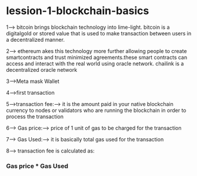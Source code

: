 # lession-1-blockchain-basics
1--> bitcoin brings blockchain technology into lime-light. bitcoin is a digitalgold or stored value that is used to make transaction between users in a decentralized manner.

2--> ethereum akes this technology more further allowing people to create smartcontracts and trust minimized agreements.these smart contracts can access and interact with the real world using oracle network. chailink is a decentralized oracle network

3-->Meta mask Wallet

4-->first transaction

5-->transaction fee:--> it is the amount paid in your native blockchain currency to nodes or validators who are running the blockchain in order to process the transaction

6--> Gas price:--> price of 1 unit of gas to be charged for the transaction

7--> Gas Used:--> it is basically total gas used for the transaction

8--> transaction fee is calculated as: <h3>Gas price * Gas Used</h3> 


